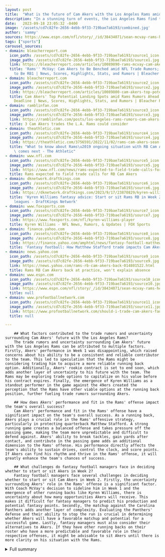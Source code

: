 ```yaml
---
layout: post
title:  "What is the future of Cam Akers with the Los Angeles Rams amidst trade rumors and uncertainty?"
description: "In a stunning turn of events, the Los Angeles Rams find themselves in the middle of a whirlwind involving star running back Cam Akers. The team's decision to sideline Akers in a game against the San Francisco 49ers has sparked trade rumors and raised questions about his future with the team."
date:   2023-09-18 23:05:32 -0400
image: '/assets/cd7c82fe-2656-4ebb-9f33-719bae7a6193/combined.jpg'
author: 'sammy'
sources: https://www.espn.com/nfl/story/_/id/38434071/sean-mcvay-rams-headed-trading-rb-cam-akers https://bleacherreport.com/articles/10089890-rams-mcvay-cam-akers-to-be-benched-amid-nfl-trade-rumors-kyren-williams-to-be-rb1 https://bleacherreport.com/articles/10089800-cam-akers-top-potential-landing-spots-amid-rams-rumors-ahead-of-nfl-trade-deadline https://www.profootballnetwork.com/should-i-trade-cam-akers-fantasy-football-2023/ https://ramblinfan.com/posts/los-angeles-rams-rumors-cam-akers-trades-consider-01hamtc0sysw https://theathletic.com/3756591/2022/11/02/rams-cam-akers-sean-mcvay/ https://www.nfl.com/news/rams-expected-to-field-trade-calls-for-rb-cam-akers https://dknetwork.draftkings.com/2023/9/17/23870829/kyren-williams-start-sit-advice-fantasy-football-week-2-rams-vs-49ers-cam-akers https://www.foxsports.com/nfl/kyren-williams-player https://finance.yahoo.com/amphtml/news/fantasy-football-matthew-stafford-trade-155015740.html https://news.yahoo.com/rams-rb-cam-akers-back-014801522.html
tags: ["sports"]
carousel_sources:
- domain: bleacherreport.com
  icon_path: /assets/cd7c82fe-2656-4ebb-9f33-719bae7a6193/source1_icon.jpg
  image_path: /assets/cd7c82fe-2656-4ebb-9f33-719bae7a6193/source1.jpg
  link: https://bleacherreport.com/articles/10089890-rams-mcvay-cam-akers-to-be-benched-amid-nfl-trade-rumors-kyren-williams-to-be-rb1
  title: 'Rams'' McVay: Cam Akers to Be Benched amid NFL Trade Rumors; Kyren Williams
    to Be RB1 | News, Scores, Highlights, Stats, and Rumors | Bleacher Report'
- domain: bleacherreport.com
  icon_path: /assets/cd7c82fe-2656-4ebb-9f33-719bae7a6193/source2_icon.jpg
  image_path: /assets/cd7c82fe-2656-4ebb-9f33-719bae7a6193/source2.jpg
  link: https://bleacherreport.com/articles/10089800-cam-akers-top-potential-landing-spots-amid-rams-rumors-ahead-of-nfl-trade-deadline
  title: Cam Akers' Top Potential Landing Spots amid Rams Rumors Ahead of NFL Trade
    Deadline | News, Scores, Highlights, Stats, and Rumors | Bleacher Report
- domain: ramblinfan.com
  icon_path: /assets/cd7c82fe-2656-4ebb-9f33-719bae7a6193/source3_icon.jpg
  image_path: /assets/cd7c82fe-2656-4ebb-9f33-719bae7a6193/source3.jpg
  link: https://ramblinfan.com/posts/los-angeles-rams-rumors-cam-akers-trades-consider-01hamtc0sysw
  title: 3 Cam Akers trades the L.A. Rams could consider
- domain: theathletic.com
  icon_path: /assets/cd7c82fe-2656-4ebb-9f33-719bae7a6193/source4_icon.jpg
  image_path: /assets/cd7c82fe-2656-4ebb-9f33-719bae7a6193/source4.jpg
  link: https://theathletic.com/3756591/2022/11/02/rams-cam-akers-sean-mcvay/
  title: "What to know about Rams\u2019 ongoing situation with RB Cam Akers, what\
    \ comes next - The Athletic"
- domain: www.nfl.com
  icon_path: /assets/cd7c82fe-2656-4ebb-9f33-719bae7a6193/source5_icon.jpg
  image_path: /assets/cd7c82fe-2656-4ebb-9f33-719bae7a6193/source5.jpg
  link: https://www.nfl.com/news/rams-expected-to-field-trade-calls-for-rb-cam-akers
  title: Rams expected to field trade calls for RB Cam Akers
- domain: dknetwork.draftkings.com
  icon_path: /assets/cd7c82fe-2656-4ebb-9f33-719bae7a6193/source6_icon.jpg
  image_path: /assets/cd7c82fe-2656-4ebb-9f33-719bae7a6193/source6.jpg
  link: https://dknetwork.draftkings.com/2023/9/17/23870829/kyren-williams-start-sit-advice-fantasy-football-week-2-rams-vs-49ers-cam-akers
  title: 'Kyren Williams fantasy advice: Start or sit Rams RB in Week 2 fantasy football
    leagues - DraftKings Network'
- domain: www.foxsports.com
  icon_path: /assets/cd7c82fe-2656-4ebb-9f33-719bae7a6193/source7_icon.jpg
  image_path: /assets/cd7c82fe-2656-4ebb-9f33-719bae7a6193/source7.jpg
  link: https://www.foxsports.com/nfl/kyren-williams-player
  title: Kyren Williams - NFL News, Rumors, & Updates | FOX Sports
- domain: finance.yahoo.com
  icon_path: /assets/cd7c82fe-2656-4ebb-9f33-719bae7a6193/source8_icon.jpg
  image_path: /assets/cd7c82fe-2656-4ebb-9f33-719bae7a6193/source8.jpg
  link: https://finance.yahoo.com/amphtml/news/fantasy-football-matthew-stafford-trade-155015740.html
  title: 'Fantasy football: How Matthew Stafford trade impacts Cam Akers, Rams offense'
- domain: news.yahoo.com
  icon_path: /assets/cd7c82fe-2656-4ebb-9f33-719bae7a6193/source9_icon.jpg
  image_path: /assets/cd7c82fe-2656-4ebb-9f33-719bae7a6193/source9.jpg
  link: https://news.yahoo.com/rams-rb-cam-akers-back-014801522.html
  title: Rams RB Cam Akers back at practice, won't explain absence
- domain: www.espn.com
  icon_path: /assets/cd7c82fe-2656-4ebb-9f33-719bae7a6193/source10_icon.jpg
  image_path: /assets/cd7c82fe-2656-4ebb-9f33-719bae7a6193/source10.jpg
  link: https://www.espn.com/nfl/story/_/id/38434071/sean-mcvay-rams-headed-trading-rb-cam-akers
  title: null
- domain: www.profootballnetwork.com
  icon_path: /assets/cd7c82fe-2656-4ebb-9f33-719bae7a6193/source11_icon.jpg
  image_path: /assets/cd7c82fe-2656-4ebb-9f33-719bae7a6193/source11.jpg
  link: https://www.profootballnetwork.com/should-i-trade-cam-akers-fantasy-football-2023/
  title: null

---
```


        ## What factors contributed to the trade rumors and uncertainty surrounding Cam Akers' future with the Los Angeles Rams?
        The trade rumors and uncertainty surrounding Cam Akers' future with the Los Angeles Rams can be attributed to multiple factors. Firstly, Akers' performance in Week 1 was disappointing, which raised concerns about his ability to be a consistent and reliable contributor to the team. This led to speculation that the Rams might be considering trading him to acquire a more reliable running back option. Additionally, Akers' rookie contract is set to end soon, which adds another layer of uncertainty to his future with the team. The Rams may be exploring trade options to capitalize on his value before his contract expires. Finally, the emergence of Kyren Williams as a standout performer in the game against the 49ers created the perception that the Rams have other viable options at the running back position, further fueling trade rumors surrounding Akers.

        ## How does Akers' performance and fit in the Rams' offense impact the team's overall success?
        Cam Akers' performance and fit in the Rams' offense have a significant impact on the team's overall success. As a running back, Akers plays a crucial role in the Rams' offensive strategy, particularly in protecting quarterback Matthew Stafford. A strong running game creates a balanced offense and takes pressure off the passing game, making the team more unpredictable and difficult to defend against. Akers' ability to break tackles, gain yards after contact, and contribute in the passing game adds an additional dimension to the Rams' offense. His performance directly affects the team's ability to sustain drives, control the clock, and score points. If Akers can find his rhythm and thrive in the Rams' offense, it will greatly enhance the team's chances of success.

        ## What challenges do fantasy football managers face in deciding whether to start or sit Akers in Week 2?
        Fantasy football managers face several challenges in deciding whether to start or sit Cam Akers in Week 2. Firstly, the uncertainty surrounding Akers' role in the Rams' offense is a significant factor. With Coach McVay's decision to sideline him in Week 1 and the emergence of other running backs like Kyren Williams, there is uncertainty about how many opportunities Akers will receive. This makes it difficult for fantasy managers to predict his production and potential fantasy points. Secondly, the matchup against the Carolina Panthers adds another layer of complexity. Evaluating the Panthers' defense and their ability to stop the run is crucial in determining whether Akers will have a favorable matchup and potential for a successful game. Lastly, fantasy managers must also consider their alternatives to Akers. If they have other running backs on their roster who have a more predictable and favorable role in their respective offenses, it might be advisable to sit Akers until there is more clarity on his situation with the Rams.
        


<details>
  <summary>Full summary</summary>
<p>The Los Angeles Rams and their star running back Cam Akers were thrust into the spotlight this week as trade rumors and uncertainty swirled around the talented player. Coach Sean McVay's decision to sideline Akers in a game against the San Francisco 49ers has left fans and fantasy football managers speculating about his future with the team.</p>
<p>Coach McVay addressed the situation, explaining that the Rams have had discussions with 'a handful of teams' about a possible trade for Akers. With his rookie contract set to end soon, there is added speculation about his future in Los Angeles.</p>
<p>While the team claimed Akers' absence from the lineup was a 'coach's decision,' they turned to Kyren Williams as the lead back in the game against the 49ers. Williams rose to the occasion, delivering 100 total yards and two touchdowns.</p>
<p>Fantasy football managers have been left with a dilemma regarding Akers. After a disappointing Week 1 performance, there are discussions about cutting ties with him. However, McVay had previously praised Akers' potential role in the Rams' offense, especially near the goal line.</p>
<p>The running game is a crucial part of the Rams' strategy to protect quarterback Matthew Stafford, who joined the team this season. Evaluating Akers' performance and determining his fit in the offense is essential for the team's success.</p>
<p>Despite the trade rumors and uncertainty, Akers has displayed professionalism and expressed his desire to remain with the Rams. However, there seems to be an ongoing difference in opinion between him and the team, adding complexity to his future.</p>
<p>Other teams have shown interest in acquiring Akers, including the Baltimore Ravens, Indianapolis Colts, Minnesota Vikings, Los Angeles Chargers, and Miami Dolphins. It remains to be seen whether the Rams will work out their differences with Akers or explore a trade.</p>
<p>In another surprising development, Akers was deactivated for Week 2 against the Carolina Panthers. Coach McVay clarified that it was a 'coach's decision' and not due to injury. In his absence, the Rams will turn to running backs Malcolm Brown and Darrell Henderson, with undrafted rookie Ronnie Rivers also expected to contribute.</p>
<p>Fantasy football managers now face the challenge of deciding whether to start or sit Akers in Week 2. The uncertainty surrounding the distribution of touches adds to the complexity of the situation.</p>
<p>The Cam Akers saga continues to captivate fans and followers of the Los Angeles Rams. With trade rumors, changing lineups, and differing opinions, the team finds itself in a complex and high-stakes situation. Whether Akers remains with the Rams or finds a new home, one thing is certain—the story is far from over.</p>
</details>
